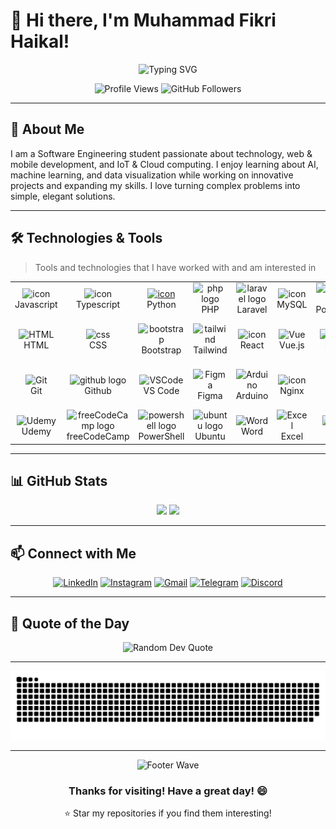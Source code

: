 # 👋 Hi there, I'm Muhammad Fikri Haikal!

<div align="center">
  <img src="https://readme-typing-svg.herokuapp.com?font=Fira+Code&size=30&duration=3000&pause=1000&color=36BCF7&center=true&vCenter=true&width=600&lines=Welcome+to+my+GitHub+Profile!;Software+Engineering+Student;Web+%26+Mobile+Developer;IoT+%26+Cloud+Enthusiast" alt="Typing SVG" />
</div>

<p align="center">
  <img src="https://komarev.com/ghpvc/?username=fikrihaikal17&label=Profile%20views&color=0e75b6&style=flat" alt="Profile Views" />
  <img src="https://img.shields.io/github/followers/fikrihaikal17?label=Followers&style=social" alt="GitHub Followers" />
</p>

---

## 🚀 About Me

I am a Software Engineering student passionate about technology, web & mobile development, and IoT & Cloud computing. I enjoy learning about AI, machine learning, and data visualization while working on innovative projects and expanding my skills. I love turning complex problems into simple, elegant solutions.

---

## 🛠️ Technologies & Tools

> Tools and technologies that I have worked with and am interested in

<table>
  <tr>
    <td align="center" width="96">
        <img src="https://techstack-generator.vercel.app/js-icon.svg" alt="icon" width="65" height="65" />
      <br>Javascript
    </td>
    <td align="center" width="96">
        <img src="https://techstack-generator.vercel.app/ts-icon.svg" alt="icon" width="65" height="65" />
      <br>Typescript
    </td>
    <td align="center" width="96">
      <a href="#macropower-tech">
        <img src="https://techstack-generator.vercel.app/python-icon.svg" alt="icon" width="65" height="65" />
      </a>
      <br>Python
    </td>
    <td align="center" width="96">
        <img src="https://skillicons.dev/icons?i=php" height="50" alt="php logo">
      <br>PHP
    </td>
    <td align="center" width="96">
        <img src="https://skillicons.dev/icons?i=laravel" height="50" alt="laravel logo">    
      <br>Laravel
    </td>
    <td align="center" width="96">
        <img src="https://techstack-generator.vercel.app/mysql-icon.svg" alt="icon" width="65" height="65" />
      <br>MySQL
    </td>
    <td align="center" width="96">
        <img src="https://skillicons.dev/icons?i=postgresql" width="48" height="48" alt="PostgreSQL" />
      <br>PostgreSQL
    </td>
    <td align="center" width="96">
        <img src="https://skillicons.dev/icons?i=dart" width="48" height="48" alt="dart" />
      <br>Dart
    </td>
    <td align="center" width="96">
        <img src="https://skillicons.dev/icons?i=flutter" width="48" height="48" alt="flutter" />
      <br>Flutter
    </td>
  </tr>
  <tr>
    <td align="center"  width="96">
        <img src="https://skillicons.dev/icons?i=html" width="48" height="48" alt="HTML" />
      <br>HTML
    </td>
    <td align="center" width="96">
        <img src="https://skillicons.dev/icons?i=css" width="48" height="48" alt="css" />
      <br>CSS
    </td>
    <td align="center" width="96">
        <img src="https://skillicons.dev/icons?i=bootstrap" width="48" height="48" alt="bootstrap" />
      <br>Bootstrap
    </td>
    <td align="center" width="96">
        <img src="https://skillicons.dev/icons?i=tailwind" width="48" height="48" alt="tailwind" />
      <br>Tailwind
    </td>
    <td align="center" width="96">
        <img src="https://techstack-generator.vercel.app/react-icon.svg" alt="icon" width="65" height="65" />
      <br>React
    </td>
    <td align="center" width="96">
        <img src="https://skillicons.dev/icons?i=vue" width="48" height="48" alt="Vue" />
      <br>Vue.js
    </td>
    <td align="center" width="96">
        <img src="https://skillicons.dev/icons?i=nodejs" width="48" height="48" alt="Node.js" />
      <br>Node.js
    </td>
    <td align="center" width="96">
        <img src="https://skillicons.dev/icons?i=firebase" width="48" height="48" alt="Firebase" />
      <br>Firebase
    </td>
    <td align="center" width="96">
        <img src="https://techstack-generator.vercel.app/restapi-icon.svg" width="65" height="65" alt="Rest API" />
      <br>Rest API
    </td>
  </tr>
  <tr>
    <td align="center" width="96">
        <img src="https://skillicons.dev/icons?i=git" width="48" height="48" alt="Git" />
      <br>Git
    </td>
    <td align="center" width="96">
        <img src="https://skillicons.dev/icons?i=github" height="50" alt="github logo">
      <br>Github
    </td>
    <td align="center" width="96">
        <img src="https://skillicons.dev/icons?i=vscode" width="48" height="48" alt="VSCode" />
      <br>VS Code
    </td>
    <td align="center" width="96">
        <img src="https://skillicons.dev/icons?i=figma" width="48" height="48" alt="Figma" />
      <br>Figma
    </td>
    <td align="center" width="96">
        <img src="https://skillicons.dev/icons?i=arduino" width="48" height="48" alt="Arduino" />
      <br>Arduino
    </td>
    <td align="center" width="96">
        <img src="https://techstack-generator.vercel.app/nginx-icon.svg" alt="icon" width="50" height="50" />
      <br>Nginx
    </td>
    <td align="center" width="96">
        <img src="https://skillicons.dev/icons?i=npm" width="48" height="48" alt="npm" />
      <br>npm
    </td>
    <td align="center" width="96">
        <img src="https://skillicons.dev/icons?i=androidstudio" width="48" height="48" alt="Android Studio" />
      <br>Android Studio
    </td>
    <td align="center" width="96">
        <img src="https://skillicons.dev/icons?i=gcp" width="48" height="48" alt="Google Cloud" />
      <br>GCP
    </td>
  </tr>
  <tr>
    <td align="center" width="96">
        <img src="https://img.icons8.com/color/96/udemy.png" width="48" height="48" alt="Udemy" />
      <br>Udemy
    </td>
    <td align="center" width="96">
        <img src="https://cdn.freecodecamp.org/platform/universal/fcc_primary.svg" height="50" alt="freeCodeCamp logo">
      <br>freeCodeCamp
    </td>
    <td align="center" width="96">
        <img src="https://skillicons.dev/icons?i=powershell" height="50" alt="powershell logo">
      <br>PowerShell
    </td>
    <td align="center" width="96">
        <img src="https://skillicons.dev/icons?i=ubuntu" height="50" alt="ubuntu logo">
      <br>Ubuntu
    </td>
    <td align="center" width="96">
        <img src="https://img.icons8.com/color/96/microsoft-word-2019--v2.png" width="48" height="48" alt="Word" />
      <br>Word
    </td>
    <td align="center" width="96">
        <img src="https://img.icons8.com/color/96/microsoft-excel-2019--v1.png" width="48" height="48" alt="Excel" />
      <br>Excel
    </td>
    <td align="center" width="96">
        <img src="https://img.icons8.com/fluency/96/canva.png" width="48" height="48" alt="Canva" />
      <br>Canva
    </td>
    <td align="center" width="96">
        <img src="https://skillicons.dev/icons?i=ai" width="48" height="48" alt="Adobe Illustrator" />
      <br>Illustrator
    </td>
    <td align="center" width="96">
        <img src="https://img.icons8.com/color/96/google-logo.png" width="48" height="48" alt="Google" />
      <br>Google
    </td>
  </tr>
</table>

---

## 📊 GitHub Stats

<div align="center">
  <img height="150em" src="https://github-readme-stats.vercel.app/api?username=fikrihaikal17&show_icons=true&theme=tokyonight&include_all_commits=true&count_private=true"/>
  <img height="150em" src="https://github-readme-stats.vercel.app/api/top-langs/?username=fikrihaikal17&layout=compact&langs_count=6&theme=tokyonight"/>
</div>

---

## 📫 Connect with Me

<div align="center">

[![LinkedIn](https://img.shields.io/badge/LinkedIn-0077B5?style=for-the-badge&logo=linkedin&logoColor=white)](https://www.linkedin.com/in/fikriihaikall)
[![Instagram](https://img.shields.io/badge/Instagram-E4405F?style=for-the-badge&logo=instagram&logoColor=white)](https://www.instagram.com/fikrii_haikalll17/)
[![Gmail](https://img.shields.io/badge/Gmail-D14836?style=for-the-badge&logo=gmail&logoColor=white)](mailto:fikrihaikal170308@gmail.com)
[![Telegram](https://img.shields.io/badge/Telegram-2CA5E0?style=for-the-badge&logo=telegram&logoColor=white)](https://t.me/+6281246995873)
[![Discord](https://img.shields.io/badge/Discord-7289DA?style=for-the-badge&logo=discord&logoColor=white)](https://discord.gg/7zNW98HY)

</div>

---

## 💭 Quote of the Day

<div align="center">
  <img src="https://quotes-github-readme.vercel.app/api?type=horizontal&theme=tokyonight&width=800&height=150" alt="Random Dev Quote" />
</div>

---

<picture align="center">
  <source
    media="(prefers-color-scheme: dark)"
    srcset="https://raw.githubusercontent.com/platane/snk/output/github-contribution-grid-snake-dark.svg"
  />
  <source
    media="(prefers-color-scheme: light)"
    srcset="https://raw.githubusercontent.com/platane/snk/output/github-contribution-grid-snake.svg"
  />
  <img
    alt="github contribution grid snake animation"
    src="https://raw.githubusercontent.com/platane/snk/output/github-contribution-grid-snake.svg"
  />
</picture>

---

<div align="center">
  <img src="https://capsule-render.vercel.app/api?type=waving&color=gradient&height=100&section=footer" alt="Footer Wave" />
</div>

<div align="center">
  <h3>Thanks for visiting! Have a great day! 😄</h3>
  <p>⭐ Star my repositories if you find them interesting!</p>
</div>
